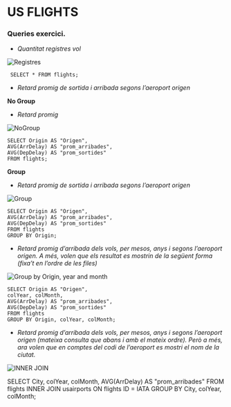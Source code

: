 # US FLIGHTS

### Queries exercici.

 * _Quantitat registres vol_

 ![Registres](https://imgur.com/ckc74Yx.png)

     SELECT * FROM flights;

 * _Retard promig de sortida i arribada segons l’aeroport origen_

 **No Group**

 * _Retard promig_

![NoGroup](https://imgur.com/Nro1UV1.png)

    SELECT Origin AS "Origen", 
    AVG(ArrDelay) AS "prom_arribades", 
    AVG(DepDelay) AS "prom_sortides" 
    FROM flights;

**Group**

* _Retard promig de sortida i arribada segons l’aeroport origen_

![Group](https://imgur.com/OiGMcAJ.png)
           

    SELECT Origin AS "Origen", 
    AVG(ArrDelay) AS "prom_arribades", 
    AVG(DepDelay) AS "prom_sortides" 
    FROM flights 
    GROUP BY Origin;

* _Retard promig d’arribada dels vols, per mesos, anys i segons l’aeroport origen. A més, volen que els resultat es mostrin de la següent forma (fixa’t en l’ordre de les files)_    

![Group by Origin, year and month](https://imgur.com/zKCYncK.png)

    SELECT Origin AS "Origen",
    colYear, colMonth,
    AVG(ArrDelay) AS "prom_arribades",
    AVG(DepDelay) AS "prom_sortides"
    FROM flights
    GROUP BY Origin, colYear, colMonth;

* _Retard promig d’arribada dels vols, per mesos, anys i segons l’aeroport origen (mateixa consulta que abans i amb el mateix ordre). Però a més, ara volen que en comptes del codi de l’aeroport es mostri el nom de la ciutat._    

![INNER JOIN](https://imgur.com/yh8F7Qf.png)

SELECT City, colYear, colMonth, 
AVG(ArrDelay) AS "prom_arribades"
FROM flights
INNER JOIN usairports
ON flights ID = IATA
GROUP BY City, colYear, colMonth; 